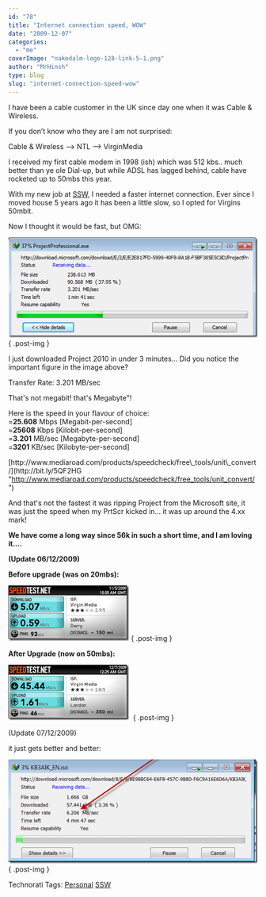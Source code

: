 ```yaml
---
id: "78"
title: "Internet connection speed, WOW"
date: "2009-12-07"
categories: 
  - "me"
coverImage: "nakedalm-logo-128-link-5-1.png"
author: "MrHinsh"
type: blog
slug: "internet-connection-speed-wow"
---
```


I have been a cable customer in the UK since day one when it was Cable & Wireless.

If you don’t know who they are I am not surprised:

Cable & Wireless –> NTL –> VirginMedia

I received my first cable modem in 1998 (ish) which was 512 kbs.. much better than ye ole Dial-up, but while ADSL has lagged behind, cable have rocketed up to 50mbs this year.

With my new job at [SSW](http://bit.ly/5oZrwI "SSW - Sydney's Leading Custom Software Consultants - .NET, SQL Server, Web, Windows and SharePoint and Database Development")[](http://ssw.com.au "SSW - Sydney's Leading Custom Software Consultants - .NET, SQL Server, Web, Windows and SharePoint and Database Development"), I needed a faster internet connection. Ever since I moved house 5 years ago it has been a little slow, so I opted for Virgins 50mbit.

Now I thought it would be fast, but OMG:

[![image](images/Speed_A1AE-image_thumb-3-4.png)](http://blog.hinshelwood.com/files/2011/05/GWB-WindowsLiveWriter-Speed_A1AE-image_2.png)
{ .post-img }

I just downloaded Project 2010 in under 3 minutes… Did you notice the important figure in the image above?

Transfer Rate: 3.201 MB/sec

That's not megabit! that's Megabyte"!

Here is the speed in your flavour of choice:  
\=**25.608** Mbps \[Megabit-per-second\]  
\=**25608** Kbps \[Kilobit-per-second\]  
\=**3.201** MB/sec \[Megabyte-per-second\]  
\=**3201** KB/sec \[Kilobyte-per-second\]

[](http://www.mediaroad.com/products/speedcheck/free_tools/unit_convert/ "http://www.mediaroad.com/products/speedcheck/free_tools/unit_convert/")[http://www.mediaroad.com/products/speedcheck/free\_tools/unit\_convert/](http://bit.ly/5QF2HG "http://www.mediaroad.com/products/speedcheck/free_tools/unit_convert/")

And that's not the fastest it was ripping Project from the Microsoft site, it was just the speed when my PrtScr kicked in… it was up around the 4.xx mark!

**We have come a long way since 56k in such a short time, and I am loving it….**

**(Update 06/12/2009)**

**Before upgrade (was on 20mbs):**

[![SpeedTest.net Before (2)](images/Speed_A1AE-SpeedTest.net-Before-2_thumb-4-5.png)](http://blog.hinshelwood.com/files/2011/05/GWB-WindowsLiveWriter-Speed_A1AE-SpeedTest.net-Before-2_2.png)
{ .post-img }

**After Upgrade (now on 50mbs):**

[![644659208](images/Speed_A1AE-644659208_thumb-1-2.png)](http://blog.hinshelwood.com/files/2011/05/GWB-WindowsLiveWriter-Speed_A1AE-644659208_2.png) 
{ .post-img }

(Update 07/12/2009)

it just gets better and better:

[![image](images/Speed_A1AE-image_thumb_1-2-3.png)](http://blog.hinshelwood.com/files/2011/05/GWB-WindowsLiveWriter-Speed_A1AE-image_4.png)
{ .post-img }

Technorati Tags: [Personal](http://technorati.com/tags/Personal) [SSW](http://technorati.com/tags/SSW)


